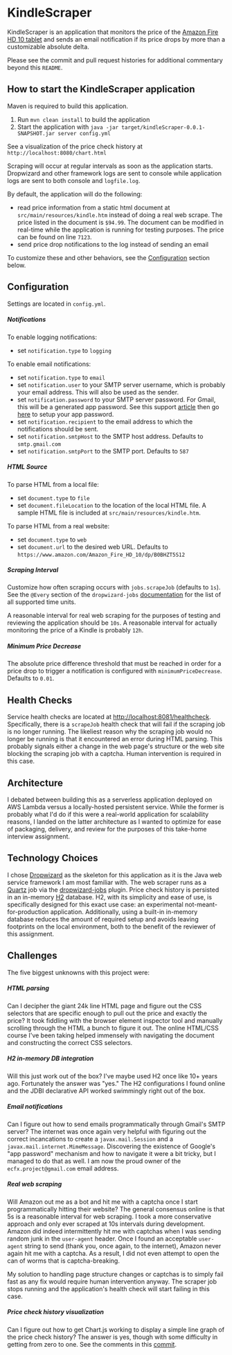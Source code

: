 # KindleScraper

KindleScraper is an application that monitors the price of the [Amazon Fire HD 10 tablet](https://www.amazon.com/Amazon_Fire_HD_10/dp/B0BHZT5S12) and sends an email notification if its price drops by more than a customizable absolute delta.

Please see the commit and pull request histories for additional commentary beyond this `README`.

How to start the KindleScraper application
---
Maven is required to build this application.

1. Run `mvn clean install` to build the application
1. Start the application with `java -jar target/kindleScraper-0.0.1-SNAPSHOT.jar server config.yml`

See a visualization of the price check history at `http://localhost:8080/chart.html`

Scraping will occur at regular intervals as soon as the application starts. Dropwizard and other framework logs are sent to console while application logs are sent to both console and `logfile.log`.

By default, the application will do the following:
- read price information from a static html document at `src/main/resources/kindle.htm` instead of doing a real web scrape. The price listed in the document is `$94.99`. The document can be modified in real-time while the application is running for testing purposes. The price can be found on line `7123`.
- send price drop notifications to the log instead of sending an email

To customize these and other behaviors, see the [Configuration](#Configuration) section below.

Configuration
---
Settings are located in `config.yml`.

##### Notifications
To enable logging notifications:
- set `notification.type` to `logging`

To enable email notifications:
- set `notification.type` to `email`
- set `notification.user` to your SMTP server username, which is probably your email address. This will also be used as the sender.
- set `notification.password` to your SMTP server password. For Gmail, this will be a generated app password. See this support [article](https://support.google.com/accounts/answer/185833?hl=en) then go [here](https://myaccount.google.com/apppasswords) to setup your app password.
- set `notification.recipient` to the email address to which the notifications should be sent.
- set `notification.smtpHost` to the SMTP host address. Defaults to `smtp.gmail.com`
- set `notification.smtpPort` to the SMTP port. Defaults to `587`

##### HTML Source
To parse HTML from a local file:
- set `document.type` to `file`
- set `document.fileLocation` to the location of the local HTML file. A sample HTML file is included at `src/main/resources/kindle.htm`.

To parse HTML from a real website:
- set `document.type` to `web`
- set `document.url` to the desired web URL. Defaults to `https://www.amazon.com/Amazon_Fire_HD_10/dp/B0BHZT5S12`

##### Scraping Interval
Customize how often scraping occurs with `jobs.scrapeJob` (defaults to `1s`). See the `@Every` section of the `dropwizard-jobs` [documentation](https://github.com/dropwizard-jobs/dropwizard-jobs?tab=readme-ov-file#available-job-types) for the list of all supported time units.

A reasonable interval for real web scraping for the purposes of testing and reviewing the application should be `10s`. A reasonable interval for actually monitoring the price of a Kindle is probably `12h`.

##### Minimum Price Decrease
The absolute price difference threshold that must be reached in order for a price drop to trigger a notification is configured with `minimumPriceDecrease`. Defaults to `0.01`.

Health Checks
---
Service health checks are located at [http://localhost:8081/healthcheck](http://localhost:8081/healthcheck). Specifically, there is a `scrapeJob` health check that will fail if the scraping job is no longer running. The likeliest reason why the scraping job would no longer be running is that it encountered an error during HTML parsing. This probably signals either a change in the web page's structure or the web site blocking the scraping job with a captcha. Human intervention is required in this case.

Architecture
---
I debated between building this as a serverless application deployed on AWS Lambda versus a locally-hosted persistent service. While the former is probably what I'd do if this were a real-world application for scalability reasons, I landed on the latter architecture as I wanted to optimize for ease of packaging, delivery, and review for the purposes of this take-home interview assignment.

Technology Choices
---
I chose [Dropwizard](https://www.dropwizard.io) as the skeleton for this application as it is the Java web service framework I am most familiar with. The web scraper runs as a [Quartz](https://www.quartz-scheduler.org/) job via the [dropwizard-jobs](https://github.com/dropwizard-jobs/dropwizard-jobs) plugin. Price check history is persisted in an in-memory [H2](http://h2database.com/html/main.html) database. H2, with its simplicity and ease of use, is specifically designed for this exact use case: an experimental not-meant-for-production application. Additionally, using a built-in in-memory database reduces the amount of required setup and avoids leaving footprints on the local environment, both to the benefit of the reviewer of this assignment.

Challenges
---
The five biggest unknowns with this project were:
##### HTML parsing
Can I decipher the giant 24k line HTML page and figure out the CSS selectors that are specific enough to pull out the price and exactly the price? It took fiddling with the browser element inspector tool and manually scrolling through the HTML a bunch to figure it out. The online HTML/CSS course I've been taking helped immensely with navigating the document and constructing the correct CSS selectors.

##### H2 in-memory DB integration
Will this just work out of the box? I've maybe used H2 once like 10+ years ago. Fortunately the answer was "yes." The H2 configurations I found online and the JDBI declarative API worked swimmingly right out of the box.

##### Email notifications
Can I figure out how to send emails programmatically through Gmail's SMTP server? The internet was once again very helpful with figuring out the correct incancations to create a `javax.mail.Session` and a `javax.mail.internet.MimeMessage`. Discovering the existence of Google's "app password" mechanism and how to navigate it were a bit tricky, but I managed to do that as well. I am now the proud owner of the `ecfx.project@gmail.com` email address.

##### Real web scraping
Will Amazon out me as a bot and hit me with a captcha once I start programmatically hitting their website? The general consensus online is that 5s is a reasonable interval for web scraping. I took a more conservative approach and only ever scraped at 10s intervals during development. Amazon did indeed intermittently hit me with captchas when I was sending random junk in the `user-agent` header. Once I found an acceptable `user-agent` string to send (thank you, once again, to the internet), Amazon never again hit me with a captcha. As a result, I did not even attempt to open the can of worms that is captcha-breaking.

My solution to handling page structure changes or captchas is to simply fail fast as any fix would require human intervention anyway. The scraper job stops running and the application's health check will start failing in this case.

##### Price check history visualization
Can I figure out how to get Chart.js working to display a simple line graph of the price check history? The answer is yes, though with some difficulty in getting from zero to one. See the comments in this [commit](https://github.com/MHova/kindle-scraper/commit/67ae3450b18b97705d95470a14019447a1ee66b0).
